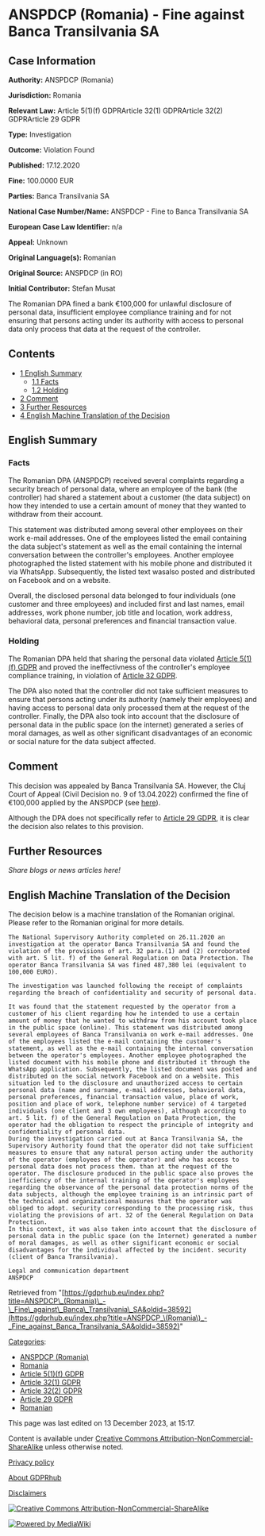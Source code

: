 # ANSPDCP (Romania) - Fine against Banca Transilvania SA

## Case Information

**Authority:** ANSPDCP (Romania)

**Jurisdiction:** Romania

**Relevant Law:** Article 5(1)(f) GDPRArticle 32(1) GDPRArticle 32(2) GDPRArticle 29 GDPR

**Type:** Investigation

**Outcome:** Violation Found

**Published:** 17.12.2020

**Fine:** 100.0000 EUR

**Parties:** Banca Transilvania SA

**National Case Number/Name:** ANSPDCP - Fine to Banca Transilvania SA

**European Case Law Identifier:** n/a

**Appeal:** Unknown

**Original Language(s):** Romanian

**Original Source:** ANSPDCP (in RO)

**Initial Contributor:** Stefan Musat

The Romanian DPA fined a bank €100,000 for unlawful disclosure of personal data, insufficient employee compliance training and for not ensuring that persons acting under its authority with access to personal data only process that data at the request of the controller.

## Contents

*   [1 English Summary](#English_Summary)
    *   [1.1 Facts](#Facts)
    *   [1.2 Holding](#Holding)
*   [2 Comment](#Comment)
*   [3 Further Resources](#Further_Resources)
*   [4 English Machine Translation of the Decision](#English_Machine_Translation_of_the_Decision)

## English Summary

### Facts

The Romanian DPA (ANSPDCP) received several complaints regarding a security breach of personal data, where an employee of the bank (the controller) had shared a statement about a customer (the data subject) on how they intended to use a certain amount of money that they wanted to withdraw from their account.

This statement was distributed among several other employees on their work e-mail addresses. One of the employees listed the email containing the data subject's statement as well as the email containing the internal conversation between the controller's employees. Another employee photographed the listed statement with his mobile phone and distributed it via WhatsApp. Subsequently, the listed text wasalso posted and distributed on Facebook and on a website.

Overall, the disclosed personal data belonged to four individuals (one customer and three employees) and included first and last names, email addresses, work phone number, job title and location, work address, behavioral data, personal preferences and financial transaction value.

### Holding

The Romanian DPA held that sharing the personal data violated [Article 5(1)(f) GDPR](/index.php?title=Article_5_GDPR#1f "Article 5 GDPR") and proved the ineffectivness of the controller's employee compliance training, in violation of [Article 32 GDPR](/index.php?title=Article_32_GDPR "Article 32 GDPR").

The DPA also noted that the controller did not take sufficient measures to ensure that persons acting under its authority (namely their employees) and having access to personal data only processed them at the request of the controller. Finally, the DPA also took into account that the disclosure of personal data in the public space (on the internet) generated a series of moral damages, as well as other significant disadvantages of an economic or social nature for the data subject affected.

## Comment

This decision was appealed by Banca Transilvania SA. However, the Cluj Court of Appeal (Civil Decision no. 9 of 13.04.2022) confirmed the fine of €100,000 applied by the ANSPDCP (see [here](https://www-dataprotection-ro.translate.goog/?page=Comunicat_Presa_14_04_2022&lang=ro&_x_tr_sl=auto&_x_tr_tl=en&_x_tr_hl=de)).

Although the DPA does not specifically refer to [Article 29 GDPR,](/index.php?title=Article_29_GDPR "Article 29 GDPR") it is clear the decision also relates to this provision.

## Further Resources

_Share blogs or news articles here!_

## English Machine Translation of the Decision

The decision below is a machine translation of the Romanian original. Please refer to the Romanian original for more details.

```
The National Supervisory Authority completed on 26.11.2020 an investigation at the operator Banca Transilvania SA and found the violation of the provisions of art. 32 para.(1) and (2) corroborated with art. 5 lit. f) of the General Regulation on Data Protection. The operator Banca Transilvania SA was fined 487,380 lei (equivalent to 100,000 EURO). 

The investigation was launched following the receipt of complaints regarding the breach of confidentiality and security of personal data. 

It was found that the statement requested by the operator from a customer of his client regarding how he intended to use a certain amount of money that he wanted to withdraw from his account took place in the public space (online). This statement was distributed among several employees of Banca Transilvania on work e-mail addresses. One of the employees listed the e-mail containing the customer's statement, as well as the e-mail containing the internal conversation between the operator's employees. Another employee photographed the listed document with his mobile phone and distributed it through the WhatsApp application. Subsequently, the listed document was posted and distributed on the social network Facebook and on a website. This situation led to the disclosure and unauthorized access to certain personal data (name and surname, e-mail addresses, behavioral data, personal preferences, financial transaction value, place of work, position and place of work, telephone number service) of 4 targeted individuals (one client and 3 own employees), although according to art. 5 lit. f) of the General Regulation on Data Protection, the  operator had the obligation to respect the principle of integrity and confidentiality of personal data. 
During the investigation carried out at Banca Transilvania SA, the Supervisory Authority found that the operator did not take sufficient measures to ensure that any natural person acting under the authority of the operator (employees of the operator) and who has access to personal data does not process them. than at the request of the operator. The disclosure produced in the public space also proves the inefficiency of the internal training of the operator's employees regarding the observance of the personal data protection norms of the data subjects, although the employee training is an intrinsic part of the technical and organizational measures that the operator was obliged to adopt. security corresponding to the processing risk, thus violating the provisions of art. 32 of the General Regulation on Data Protection. 
In this context, it was also taken into account that the disclosure of personal data in the public space (on the Internet) generated a number of moral damages, as well as other significant economic or social disadvantages for the individual affected by the incident. security (client of Banca Transilvania). 

Legal and communication department 
ANSPDCP

```

Retrieved from "[https://gdprhub.eu/index.php?title=ANSPDCP\_(Romania)\_-\_Fine\_against\_Banca\_Transilvania\_SA&oldid=38592](https://gdprhub.eu/index.php?title=ANSPDCP_\(Romania\)_-_Fine_against_Banca_Transilvania_SA&oldid=38592)"

[Categories](/index.php?title=Special:Categories "Special:Categories"):

*   [ANSPDCP (Romania)](/index.php?title=Category:ANSPDCP_\(Romania\) "Category:ANSPDCP (Romania)")
*   [Romania](/index.php?title=Category:Romania "Category:Romania")
*   [Article 5(1)(f) GDPR](/index.php?title=Category:Article_5\(1\)\(f\)_GDPR "Category:Article 5(1)(f) GDPR")
*   [Article 32(1) GDPR](/index.php?title=Category:Article_32\(1\)_GDPR "Category:Article 32(1) GDPR")
*   [Article 32(2) GDPR](/index.php?title=Category:Article_32\(2\)_GDPR "Category:Article 32(2) GDPR")
*   [Article 29 GDPR](/index.php?title=Category:Article_29_GDPR "Category:Article 29 GDPR")
*   [Romanian](/index.php?title=Category:Romanian "Category:Romanian")

This page was last edited on 13 December 2023, at 15:17.

Content is available under [Creative Commons Attribution-NonCommercial-ShareAlike](https://creativecommons.org/licenses/by-nc-sa/4.0/) unless otherwise noted.

[Privacy policy](/index.php?title=GDPRhub:Privacy_policy)

[About GDPRhub](/index.php?title=GDPRhub:About)

[Disclaimers](/index.php?title=GDPRhub:General_disclaimer)

[![Creative Commons Attribution-NonCommercial-ShareAlike](/resources/assets/licenses/cc-by-nc-sa.png)](https://creativecommons.org/licenses/by-nc-sa/4.0/)

[![Powered by MediaWiki](/resources/assets/poweredby_mediawiki_88x31.png)](https://www.mediawiki.org/)